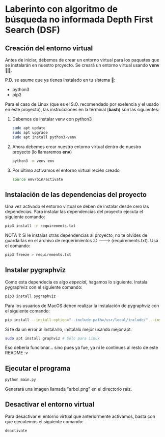 # Laberinto con algoritmo de búsqueda no informada Depth First Search (DSF)


## Creación del entorno virtual

Antes de iniciar, debemos de crear un entorno virtual para los paquetes que se instalarán en nuestro proyecto. Se creará un entorno virtual usando **venv** ☝🏻.

P.D. se asume que ya tienes instalado en tu sistema 👀:

- python3
- pip3

Para el caso de Linux (que es el S.O. recomendado por exelencia y el usado en este proyecto), las instrucciones en la terminal (**bash**) son las siguientes:

1. Debemos de instalar venv con python3

    ```bash
    sudo apt update
    sudo apt upgrade
    sudo apt install python3-venv
    ```

2. Ahora debemos crear nuestro entorno virtual dentro de nuestro proyecto (lo llamaremos **env**)

    ```bash
    python3 -m venv env
    ```

3. Por último activamos el entorno virtual recién creado

    ```bash
    source env/bin/activate
    ```

## Instalación de las dependencias del proyecto

Una vez activado el entorno virtual se deben de instalar desde cero las dependecias.
Para instalar las dependencias del proyecto ejecuta el siguiente comando:

```bash
pip3 install -r requirements.txt
```

NOTA 1: Si le instalas otras dependencias al proyecto, no te olvides de guardarlas en el archivo de requerimientos :D ---> (requirements.txt). Usa el comando:

```bash
pip3 freeze > requirements.txt
```

## Instalar pygraphviz

Como esta dependecia es algo *especial*, hagamos lo siguiente.
Instala pygraphviz con el siguiente comando:

```bash
pip3 install pygraphviz
```

Para los usuarios de MacOS deben realizar la instalación de pygraphviz con el siguiente comando:

```bash
pip install --install-option="--include-path=/usr/local/include/" --install-option="--library-path=/usr/local/lib/" pygraphviz
```

Si te da un error al instalarlo, instalalo mejor usando mejor apt:

```bash
sudo apt install graphviz # Solo para Linux
```

Eso debería funcionar... sino pues ya fue, ya ni le continues al resto de este README  :v

## Ejecutar el programa

```bash
python main.py
```

Generará una imagen llamada "arbol.png" en el directorio raíz.

## Desactivar el entorno virtual

Para desactivar el entorno virtual que anteriormente activamos, basta con que ejecutemos el siguiente comando:

```bash
deactivate
```
